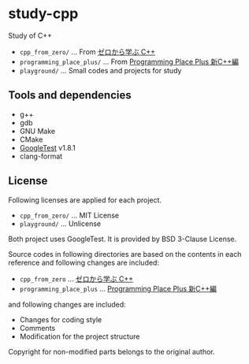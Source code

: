 # study-cpp

Study of C++

- `cpp_from_zero/` ... From [ゼロから学ぶ C++](https://rinatz.github.io/cpp-book/)
- `programming_place_plus/` ... From [Programming Place Plus 新C++編](https://programming-place.net/ppp/contents/cpp2/index.html)
- `playground/` ... Small codes and projects for study

## Tools and dependencies

- g++
- gdb
- GNU Make
- CMake
- [GoogleTest](https://github.com/google/googletest/tree/main) v1.8.1
- clang-format

## License

Following licenses are applied for each project.

- `cpp_from_zero/` ... MIT License
- `playground/` ... Unlicense

Both project uses GoogleTest. It is provided by BSD 3-Clause License.

Source codes in following directories are based on the contents in each reference  and following changes are included:

- `cpp_from_zero` ... [ゼロから学ぶ C++](https://rinatz.github.io/cpp-book/)
- `programming_place_plus` ... [Programming Place Plus 新C++編](https://programming-place.net/ppp/contents/cpp2/index.html)

and following changes are included:

- Changes for coding style
- Comments
- Modification for the project structure

Copyright for non-modified parts belongs to the original author.
